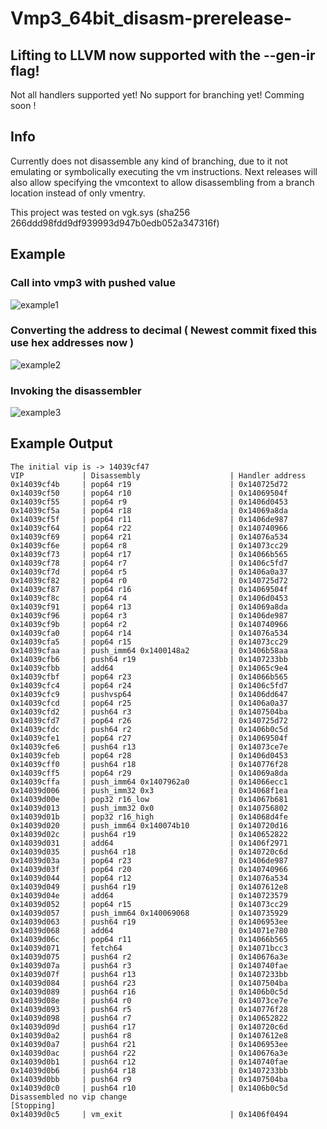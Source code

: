# Vmp3_64bit_disasm-prerelease-
## Lifting to LLVM now supported with the --gen-ir flag!
Not all handlers supported yet!
No support for branching yet!
Comming soon !
## Info

Currently does not disassemble any kind of branching, due to it not emulating or symbolically executing the vm instructions.
Next releases will also allow specifying the vmcontext to allow disassembling from a branch location instead of only vmentry.

This project was tested on vgk.sys (sha256 266ddd98fdd9df939993d947b0edb052a347316f)

## Example

### Call into vmp3 with pushed value
![example1](https://user-images.githubusercontent.com/102005914/175548145-8cb85a51-fef4-4a4c-b11b-f8049636b590.png)

### Converting the address to decimal ( Newest commit fixed this use hex addresses now )
![example2](https://user-images.githubusercontent.com/102005914/175548162-5d352eda-c66c-481b-ac7a-1697faa23e09.png)

### Invoking the disassembler
![example3](https://user-images.githubusercontent.com/102005914/175548166-ccc3bde9-fd20-44b7-850e-5b2c07119874.png)

## Example Output
```
The initial vip is -> 14039cf47
VIP             | Disassembly                    | Handler address
0x14039cf4b     | pop64 r19                      | 0x140725d72
0x14039cf50     | pop64 r10                      | 0x14069504f
0x14039cf55     | pop64 r9                       | 0x1406d0453
0x14039cf5a     | pop64 r18                      | 0x14069a8da
0x14039cf5f     | pop64 r11                      | 0x1406de987
0x14039cf64     | pop64 r22                      | 0x140740966
0x14039cf69     | pop64 r21                      | 0x14076a534
0x14039cf6e     | pop64 r8                       | 0x14073cc29
0x14039cf73     | pop64 r17                      | 0x14066b565
0x14039cf78     | pop64 r7                       | 0x1406c5fd7
0x14039cf7d     | pop64 r5                       | 0x1406a0a37
0x14039cf82     | pop64 r0                       | 0x140725d72
0x14039cf87     | pop64 r16                      | 0x14069504f
0x14039cf8c     | pop64 r4                       | 0x1406d0453
0x14039cf91     | pop64 r13                      | 0x14069a8da
0x14039cf96     | pop64 r3                       | 0x1406de987
0x14039cf9b     | pop64 r2                       | 0x140740966
0x14039cfa0     | pop64 r14                      | 0x14076a534
0x14039cfa5     | pop64 r15                      | 0x14073cc29
0x14039cfaa     | push_imm64 0x1400148a2         | 0x1406b58aa
0x14039cfb6     | push64 r19                     | 0x1407233bb
0x14039cfbb     | add64                          | 0x14065c9e4
0x14039cfbf     | pop64 r23                      | 0x14066b565
0x14039cfc4     | pop64 r24                      | 0x1406c5fd7
0x14039cfc9     | pushvsp64                      | 0x1406dd647
0x14039cfcd     | pop64 r25                      | 0x1406a0a37
0x14039cfd2     | push64 r3                      | 0x1407504ba
0x14039cfd7     | pop64 r26                      | 0x140725d72
0x14039cfdc     | push64 r2                      | 0x1406b0c5d
0x14039cfe1     | pop64 r27                      | 0x14069504f
0x14039cfe6     | push64 r13                     | 0x14073ce7e
0x14039cfeb     | pop64 r28                      | 0x1406d0453
0x14039cff0     | push64 r18                     | 0x140776f28
0x14039cff5     | pop64 r29                      | 0x14069a8da
0x14039cffa     | push_imm64 0x1407962a0         | 0x14066ecc1
0x14039d006     | push_imm32 0x3                 | 0x14068f1ea
0x14039d00e     | pop32 r16_low                  | 0x14067b681
0x14039d013     | push_imm32 0x0                 | 0x140756802
0x14039d01b     | pop32 r16_high                 | 0x14068d4fe
0x14039d020     | push_imm64 0x140074b10         | 0x140720d16
0x14039d02c     | push64 r19                     | 0x140652822
0x14039d031     | add64                          | 0x1406f2971
0x14039d035     | push64 r18                     | 0x140720c6d
0x14039d03a     | pop64 r23                      | 0x1406de987
0x14039d03f     | pop64 r20                      | 0x140740966
0x14039d044     | pop64 r12                      | 0x14076a534
0x14039d049     | push64 r19                     | 0x1407612e8
0x14039d04e     | add64                          | 0x140723579
0x14039d052     | pop64 r15                      | 0x14073cc29
0x14039d057     | push_imm64 0x140069068         | 0x140735929
0x14039d063     | push64 r19                     | 0x1406953ee
0x14039d068     | add64                          | 0x14071e780
0x14039d06c     | pop64 r11                      | 0x14066b565
0x14039d071     | fetch64                        | 0x14071bcc3
0x14039d075     | push64 r2                      | 0x140676a3e
0x14039d07a     | push64 r3                      | 0x140740fae
0x14039d07f     | push64 r13                     | 0x1407233bb
0x14039d084     | push64 r23                     | 0x1407504ba
0x14039d089     | push64 r16                     | 0x1406b0c5d
0x14039d08e     | push64 r0                      | 0x14073ce7e
0x14039d093     | push64 r5                      | 0x140776f28
0x14039d098     | push64 r7                      | 0x140652822
0x14039d09d     | push64 r17                     | 0x140720c6d
0x14039d0a2     | push64 r8                      | 0x1407612e8
0x14039d0a7     | push64 r21                     | 0x1406953ee
0x14039d0ac     | push64 r22                     | 0x140676a3e
0x14039d0b1     | push64 r12                     | 0x140740fae
0x14039d0b6     | push64 r18                     | 0x1407233bb
0x14039d0bb     | push64 r9                      | 0x1407504ba
0x14039d0c0     | push64 r10                     | 0x1406b0c5d
Disassembled no vip change
[Stopping]
0x14039d0c5     | vm_exit                        | 0x1406f0494
```
